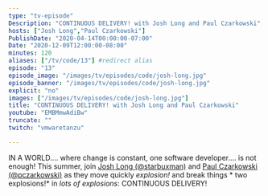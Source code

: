 ```yaml
---
type: "tv-episode"
Description: "CONTINUOUS DELIVERY! with Josh Long and Paul Czarkowski"
hosts: ["Josh Long","Paul Czarkowski"]
PublishDate: "2020-04-14T00:00:00-07:00"
Date: "2020-12-09T12:00:00-08:00"
minutes: 120
aliases: ["/tv/code/13"] #redirect alias
episode: "13"
episode_image: "/images/tv/episodes/code/josh-long.jpg"
episode_banner: "/images/tv/episodes/code/josh-long.jpg"
explicit: "no"
images: ["/images/tv/episodes/code/josh-long.jpg"]
title: "CONTINUOUS DELIVERY! with Josh Long and Paul Czarkowski"
youtube: "EMBMmwAdiBw"
truncate: ""
twitch: "vmwaretanzu"

---
```


IN A WORLD.... where change is constant, one software developer.... is not enough! This summer, join [Josh Long (@starbuxman)](http://twitter.com/starbuxman) and [Paul Czarkowski (@pczarkowski)](http://twitter.com/pczarkowski) as they move quickly *explosion!* and break things * two explosions!* in *lots of explosions*: CONTINUOUS DELIVERY!